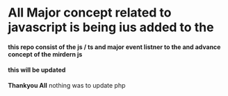 # All Major concept related to javascript is being ius added to the 
#### this repo consist of the js / ts and major event listner to the and advance concept of the mirdern js
#### this will be updated
**Thankyou All**
nothing was to update
php
